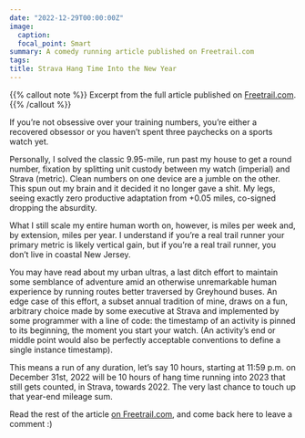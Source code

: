 ```yaml
---
date: "2022-12-29T00:00:00Z"
image:
  caption: 
  focal_point: Smart
summary: A comedy running article published on Freetrail.com
tags:
title: Strava Hang Time Into the New Year
---
```


{{% callout note %}}
Excerpt from the full article published on  [Freetrail.com](https://freetrail.com/strava-hang-time-into-the-new-year/).
{{% /callout %}}

If you’re not obsessive over your training numbers, you’re either a recovered obsessor or you haven’t spent three paychecks on a sports watch yet.

Personally, I solved the classic 9.95-mile, run past my house to get a round number, fixation by splitting unit custody between my watch (imperial) and Strava (metric). Clean numbers on one device are a jumble on the other. This spun out my brain and it decided it no longer gave a shit. My legs, seeing exactly zero productive adaptation from +0.05 miles, co-signed dropping the absurdity.

What I still scale my entire human worth on, however, is miles per week and, by extension, miles per year. I understand if you’re a real trail runner your primary metric is likely vertical gain, but if you’re a real trail runner, you don’t live in coastal New Jersey.

You may have read about my urban ultras, a last ditch effort to maintain some semblance of adventure amid an otherwise unremarkable human experience by running routes better traversed by Greyhound buses. An edge case of this effort, a subset annual tradition of mine, draws on a fun, arbitrary choice made by some executive at Strava and implemented by some programmer with a line of code: the timestamp of an activity is pinned to its beginning, the moment you start your watch. (An activity’s end or middle point would also be perfectly acceptable conventions to define a single instance timestamp).

This means a run of any duration, let’s say 10 hours, starting at 11:59 p.m. on December 31st, 2022 will be 10 hours of hang time running into 2023 that still gets counted, in Strava, towards 2022. The very last chance to touch up that year-end mileage sum.

Read the rest of the article [on Freetrail.com](https://freetrail.com/strava-hang-time-into-the-new-year/), and come back here to leave a comment :)

<script defer src="https://cdn.commento.io/js/commento.js"></script>
<div id="commento"></div>